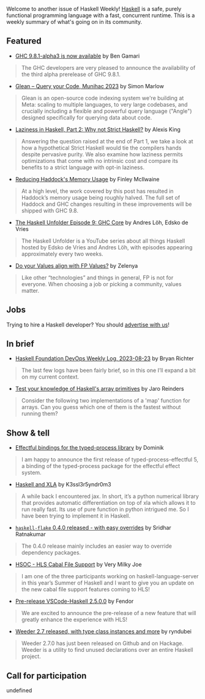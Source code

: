Welcome to another issue of Haskell Weekly!
[Haskell](https://www.haskell.org) is a safe, purely functional programming language with a fast, concurrent runtime.
This is a weekly summary of what's going on in its community.

## Featured

- [GHC 9.8.1-alpha3 is now available](https://discourse.haskell.org/t/ghc-9-8-1-alpha3-is-now-available/7399) by Ben Gamari
> The GHC developers are very pleased to announce the availability of the third alpha prerelease of GHC 9.8.1.

- [Glean – Query your Code, Munihac 2023](https://www.youtube.com/watch?v=eFglEyb-KfM) by Simon Marlow
> Glean is an open-source code indexing system we're building at Meta: scaling to multiple languages, to very large codebases, and crucially including a flexible and powerful query language ("Angle") designed specifically for querying data about code. 

- [Laziness in Haskell, Part 2: Why not Strict Haskell?](https://www.youtube.com/watch?v=NCM8pRiLtAc) by Alexis King
> Answering the question raised at the end of Part 1, we take a look at how a hypothetical Strict Haskell would tie the compilers hands despite pervasive purity. We also examine how laziness permits optimizations that come with no intrinsic cost and compare its benefits to a strict language with opt-in laziness.

- [Reducing Haddock's Memory Usage](https://well-typed.com/blog/2023/08/reducing-haddock-memory-usage/) by Finley McIlwaine
> At a high level, the work covered by this post has resulted in Haddock’s memory usage being roughly halved. The full set of Haddock and GHC changes resulting in these improvements will be shipped with GHC 9.8.

- [The Haskell Unfolder Episode 9: GHC Core](https://well-typed.com/blog/2023/08/haskell-unfolder-episode-9-ghc-core/) by Andres Löh, Edsko de Vries
> The Haskell Unfolder is a YouTube series about all things Haskell hosted by Edsko de Vries and Andres Löh, with episodes appearing approximately every two weeks.

- [Do your Values align with FP Values?](https://dev.to/zelenya/do-your-values-align-with-fp-values-48l9) by Zelenya
> Like other “technologies” and things in general, FP is not for everyone. When choosing a job or picking a community, values matter.

## Jobs

Trying to hire a Haskell developer?
You should [advertise with us](https://haskellweekly.news/advertising.html)!

## In brief

- [Haskell Foundation DevOps Weekly Log, 2023-08-23](https://discourse.haskell.org/t/haskell-foundation-devops-weekly-log-2023-08-23/7395) by Bryan Richter
> The last few logs have been fairly brief, so in this one I’ll expand a bit on my current context.

- [Test your knowledge of Haskell's array primitives](https://kbin.social/m/haskell/t/352117/Test-your-knowledge-of-Haskell-s-array-primitives) by Jaro Reinders
> Consider the following two implementations of a 'map' function for arrays. Can you guess which one of them is the fastest without running them?

## Show & tell

- [Effectful bindings for the typed-process library](https://discourse.haskell.org/t/ann-effectful-bindings-for-the-typed-process-library/7397) by Dominik
> I am happy to announce the first release of typed-process-effectful 5, a binding of the typed-process package for the effectful effect system.

- [Haskell and XLA](https://discourse.haskell.org/t/haskell-and-xla/7372) by K3ssl3r5yndr0m3 
> A while back I encountered jax. In short, it’s a python numerical library that provides automatic differentiation on top of xla which allows it to run really fast. Its use of pure function in python intrigued me. So I have been trying to implement it in Haskell.

- [`haskell-flake` 0.4.0 released - with easy overrides](https://discourse.haskell.org/t/haskell-flake-0-4-0-released-with-easy-overrides/7391) by Sridhar Ratnakumar
> The 0.4.0 release mainly includes an easier way to override dependency packages.

- [HSOC - HLS Cabal File Support](https://discourse.haskell.org/t/hsoc-hls-cabal-file-support/7331) by Very Milky Joe
> I am one of the three participants working on haskell-language-server in this year’s Summer of Haskell and I want to give you an update on the new cabal file support features coming to HLS!

- [Pre-release VSCode-Haskell 2.5.0.0](https://discourse.haskell.org/t/ann-pre-release-vscode-haskell-2-5-0-0/7347) by Fendor
> We are excited to announce the pre-release of a new feature that will greatly enhance the experience with HLS!

- [Weeder 2.7 released, with type class instances and more](https://discourse.haskell.org/t/weeder-2-7-released-with-type-class-instances-and-more/7356) by ryndubei
> Weeder 2.7.0 has just been released on Github and on Hackage. Weeder is a utility to find unused declarations over an entire Haskell project.

## Call for participation

undefined
